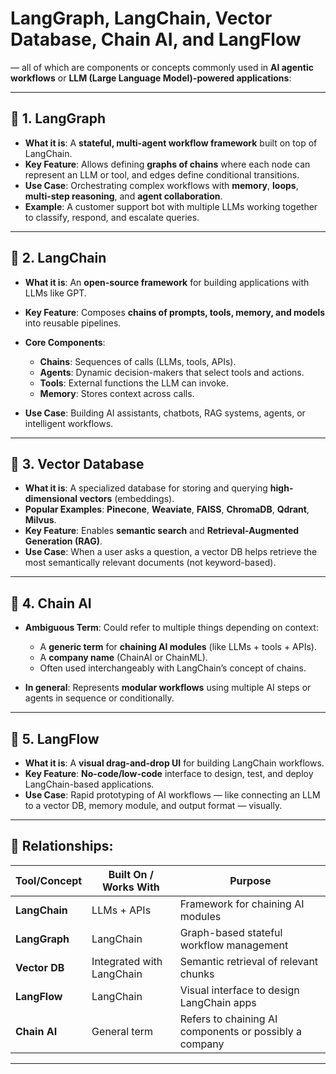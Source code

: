  # **LangGraph**, **LangChain**, **Vector Database**, **Chain AI**, and **LangFlow** 
— all of which are components or concepts commonly used in **AI agentic workflows** or **LLM (Large Language Model)-powered applications**:

---

## 🔹 1. **LangGraph**

* **What it is**: A **stateful, multi-agent workflow framework** built on top of LangChain.
* **Key Feature**: Allows defining **graphs of chains** where each node can represent an LLM or tool, and edges define conditional transitions.
* **Use Case**: Orchestrating complex workflows with **memory**, **loops**, **multi-step reasoning**, and **agent collaboration**.
* **Example**: A customer support bot with multiple LLMs working together to classify, respond, and escalate queries.

---

## 🔹 2. **LangChain**

* **What it is**: An **open-source framework** for building applications with LLMs like GPT.
* **Key Feature**: Composes **chains of prompts, tools, memory, and models** into reusable pipelines.
* **Core Components**:

  * **Chains**: Sequences of calls (LLMs, tools, APIs).
  * **Agents**: Dynamic decision-makers that select tools and actions.
  * **Tools**: External functions the LLM can invoke.
  * **Memory**: Stores context across calls.
* **Use Case**: Building AI assistants, chatbots, RAG systems, agents, or intelligent workflows.

---

## 🔹 3. **Vector Database**

* **What it is**: A specialized database for storing and querying **high-dimensional vectors** (embeddings).
* **Popular Examples**: **Pinecone**, **Weaviate**, **FAISS**, **ChromaDB**, **Qdrant**, **Milvus**.
* **Key Feature**: Enables **semantic search** and **Retrieval-Augmented Generation (RAG)**.
* **Use Case**: When a user asks a question, a vector DB helps retrieve the most semantically relevant documents (not keyword-based).

---

## 🔹 4. **Chain AI**

* **Ambiguous Term**: Could refer to multiple things depending on context:

  * A **generic term** for **chaining AI modules** (like LLMs + tools + APIs).
  * A **company name** (ChainAI or ChainML).
  * Often used interchangeably with LangChain’s concept of chains.
* **In general**: Represents **modular workflows** using multiple AI steps or agents in sequence or conditionally.

---

## 🔹 5. **LangFlow**

* **What it is**: A **visual drag-and-drop UI** for building LangChain workflows.
* **Key Feature**: **No-code/low-code** interface to design, test, and deploy LangChain-based applications.
* **Use Case**: Rapid prototyping of AI workflows — like connecting an LLM to a vector DB, memory module, and output format — visually.

---

## 🔁 Relationships:

| Tool/Concept  | Built On / Works With     | Purpose                                                |
| ------------- | ------------------------- | ------------------------------------------------------ |
| **LangChain** | LLMs + APIs               | Framework for chaining AI modules                      |
| **LangGraph** | LangChain                 | Graph-based stateful workflow management               |
| **Vector DB** | Integrated with LangChain | Semantic retrieval of relevant chunks                  |
| **LangFlow**  | LangChain                 | Visual interface to design LangChain apps              |
| **Chain AI**  | General term              | Refers to chaining AI components or possibly a company |

---
